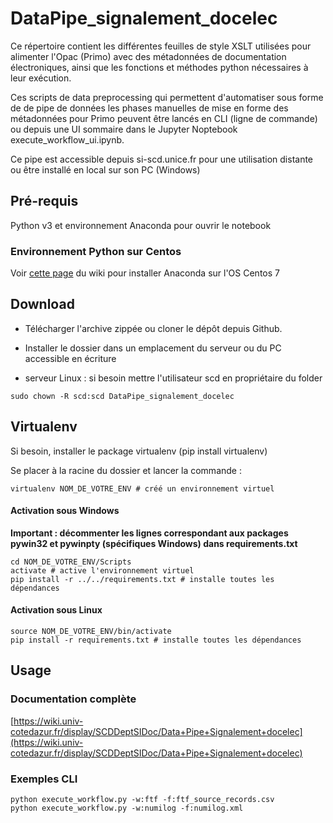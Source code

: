 # DataPipe_signalement_docelec

Ce répertoire contient les différentes feuilles de style XSLT utilisées pour alimenter l'Opac (Primo) avec des  métadonnées de documentation électroniques, ainsi que les fonctions et méthodes python nécessaires à leur exécution. 

Ces scripts de data preprocessing qui permettent d'automatiser sous forme de de pipe de données les phases manuelles de mise en forme des métadonnées pour Primo peuvent être lancés en CLI (ligne de commande) ou depuis une UI sommaire dans le Jupyter Noptebook execute_workflow_ui.ipynb.
 
Ce pipe est accessible depuis si-scd.unice.fr pour une utilisation distante ou être installé en local sur son PC (Windows)

## Pré-requis

Python v3 et environnement Anaconda pour ouvrir le notebook

### Environnement Python sur Centos

Voir [cette page](https://wiki.univ-cotedazur.fr/display/SCDDeptSIDoc/Environnement+technique) du wiki pour installer Anaconda sur l'OS Centos 7

## Download

- Télécharger l'archive zippée ou cloner le dépôt depuis Github.

- Installer le dossier dans un emplacement du serveur ou du PC accessible en écriture

- serveur Linux : si besoin mettre l'utilisateur scd en propriétaire du folder 
```  
sudo chown -R scd:scd DataPipe_signalement_docelec
```

## Virtualenv

Si besoin, installer le package virtualenv (pip install virtualenv)

Se placer à la racine du dossier et lancer la commande :

```
virtualenv NOM_DE_VOTRE_ENV # créé un environnement virtuel
```

#### Activation sous Windows

**Important : décommenter les lignes correspondant aux packages pywin32 et pywinpty (spécifiques Windows) dans requirements.txt**

```
cd NOM_DE_VOTRE_ENV/Scripts
activate # active l'environnement virtuel
pip install -r ../../requirements.txt # installe toutes les dépendances
```

#### Activation sous Linux

```
source NOM_DE_VOTRE_ENV/bin/activate
pip install -r requirements.txt # installe toutes les dépendances
```

## Usage

### Documentation complète

[https://wiki.univ-cotedazur.fr/display/SCDDeptSIDoc/Data+Pipe+Signalement+docelec](https://wiki.univ-cotedazur.fr/display/SCDDeptSIDoc/Data+Pipe+Signalement+docelec)

### Exemples CLI

```
python execute_workflow.py -w:ftf -f:ftf_source_records.csv
python execute_workflow.py -w:numilog -f:numilog.xml
```

 


